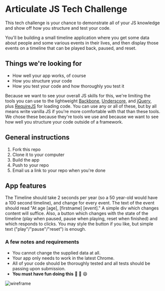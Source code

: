 # Articulate JS Tech Challenge

This tech challenge is your chance to demonstrate all of your JS
knowledge and show off how you structure and test your code.

You'll be building a small timeline application where you get
some data about people and some various events in their lives,
and then display those events on a timeline that can be played
back, paused, and reset.

## Things we're looking for

- How well your app works, of course
- How you structure your code
- How you test your code and how thoroughly you test it

Because we want to see your overall JS skills for this, we're
limiting the tools you can use to the lightweight [Backbone][backbone],
[Underscore][underscore], and [jQuery][jquery], plus [RequireJS][requirejs]
for loading code. You can use any or all of these, but by all means
write vanilla JS if you're more comfortable with that than these
tools. We chose these because they're tools we use and because we
want to see how well you structure your code outside of a framework.

## General instructions

1. Fork this repo
1. Clone it to your computer
1. Build the app
1. Push to your repo
1. Email us a link to your repo when you're done

## App features

The Timeline should take 2 seconds per year (so a 50 year-old would have
a 100 second timeline), and change for every event. The text of the event
should read "At age [age], [firstname] [event]." A simple div which
changes content will suffice. Also, a button which changes with the state
of the timeline (play when paused, pause when playing, reset when finished)
and which responds to clicks. You may style the button if you like, but
simple text ("play"/"pause"/"reset") is enough.

### A few notes and requirements

- You cannot change the supplied data at all.
- Your app only needs to work in the latest Chrome.
- All of your code should be thoroughly tested and all tests
  should be passing upon submission.
- **You must have fun doing this** :dancer: :dancers: :smile:

![wireframe](https://cloud.githubusercontent.com/assets/637211/3095396/6179e2d2-e5c7-11e3-95a8-05189df377e5.jpg)

[backbone]:   http://backbonejs.org
[underscore]: http://underscorejs.org
[jquery]:     http://jquery.com
[requirejs]:  http://requirejs.org
